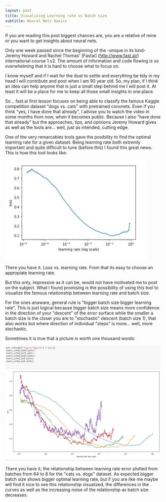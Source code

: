 ```yaml
---
layout: post
title: Visualizing Learning rate vs Batch size
subtitle: Neural Nets basics 
---
```


If you are reading this post biggest chances are, you are a relative of mine or you want to get insights about neural nets.
 
Only one week passed since the beginning of the -unique in its kind- Jeremy Howard and Rachel Thomas' [Fastai] (http://www.fast.ai/) international course 1.v2. The amount of information and code flowing is so overwhelming that it is hard to choose what to focus on. 

I know myself and if I wait for the dust to settle and everything be tidy in my head I will contribute and post when I am 90 year old. So, my plan, if I think an idea can help anyone that is just a small step behind me I will post it. At least it will be a place for me to keep all those small insights in one place.

So... fast.ai first lesson focuses on being able to classify the famous Kaggle competition dataset "dogs vs. cats" with pretrained convnets. Even if you think "yes, I have done that already", I advise you to watch the video in some months from now, when it becomes public. Because I also "have done that already" but the approaches, tips, and opinions Jeremy Howard gives as well as the tools are... well, just as intended, cutting edge.  

One of the very remarcables tools gave the posibility to find the optimal learning rate for a given dataset. Being learning rate both extremly important and quite difficult to tune (before this) I found this great news. This is how this tool looks like:

![](https://github.com/miguel-data-sc/miguel-data-sc.github.io/blob/master/img/loss_vs_lr.PNG)


There you have it. Loss vs. learning rate. From that its easy to choose an appropiate learning rate.

But this only, impressive as it can be,   would not have motivated me to post on the subject. What I found promising is the possibility of using this tool  to visualize the famous relationship between learning rate and batch size.

For the ones anaware, general rule is "bigger batch size bigger learning rate". This is just logical because bigger batch size means more confidence in the direction of your "descent" of the error surface while the smaller a batch size is the closer you are to "stochastic" descent (batch size 1), that also works but where direction of individual "steps" is more... well, more stochastic. 

Sometimes it is true that a picture is worth one thousand words:

![](https://github.com/miguel-data-sc/miguel-data-sc.github.io/blob/master/img/learning_rate_vs_batch_size_g.PNG)


There you have it, the relationship between learning rate error plotted from batches from 64 to 8 for the "cats vs. dogs" dataset. As expected bigger batch size shows bigger optimal learning rate, but if you are like me maybe will find it nice to see this relationship visualized, the differences in the curves as well as the increasing noise of the relationship as batch size decreases.

